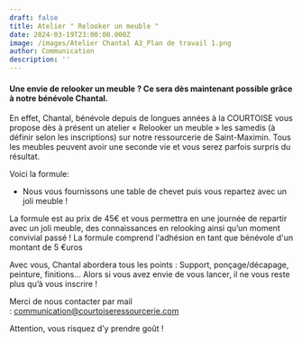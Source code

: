 ```yaml
---
draft: false
title: Atelier " Relooker un meuble "
date: 2024-03-19T23:00:00.000Z
image: /images/Atelier Chantal A3_Plan de travail 1.png
author: Communication
description: ''
---
```


#### Une envie de relooker un meuble ? Ce sera dès maintenant possible grâce à notre bénévole Chantal.

En effet, Chantal, bénévole depuis de longues années à la COURTOISE vous propose dès à présent un atelier « Relooker un meuble » les samedis (à définir selon les inscriptions) sur notre ressourcerie de Saint-Maximin. Tous les meubles peuvent avoir une seconde vie et vous serez parfois surpris du résultat.

Voici la formule:

* Nous vous fournissons une table de chevet puis vous repartez avec un joli meuble !

La formule est au prix de 45€ et vous permettra en une journée de repartir avec un joli meuble, des connaissances en relooking ainsi qu’un moment convivial passé !
La formule comprend l'adhésion en tant que bénévole d'un montant de 5 €uros

Avec vous, Chantal abordera tous les points : Support, ponçage/décapage, peinture, finitions… Alors si vous avez envie de vous lancer, il ne vous reste plus qu’à vous inscrire !

Merci de nous contacter par mail : [communication@courtoiseressourcerie.com](mailto:communication@courtoiseressourcerie.com)

Attention, vous risquez d’y prendre goût !
